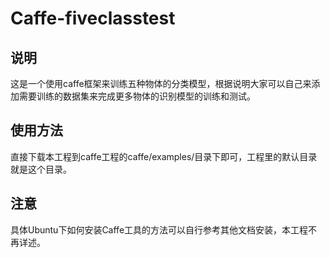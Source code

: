 # Caffe-fiveclasstest
## 说明
   这是一个使用caffe框架来训练五种物体的分类模型，根据说明大家可以自己来添加需要训练的数据集来完成更多物体的识别模型的训练和测试。
## 使用方法
   直接下载本工程到caffe工程的caffe/examples/目录下即可，工程里的默认目录就是这个目录。
## 注意
   具体Ubuntu下如何安装Caffe工具的方法可以自行参考其他文档安装，本工程不再详述。
